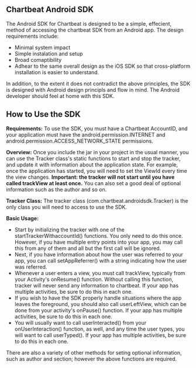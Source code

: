 Chartbeat Android SDK
---------------------

The Android SDK for Chartbeat is designed to be a simple, effecient, method
of accessing the chartbeat SDK from an Android app. The design requirements
include:

- Minimal system impact
- Simple instalation and setup
- Broad comaptibility
- Adhear to the same overall design as the iOS SDK so that cross-platform installation is easier to understand.

In addition, to the extent it does not contradict the above principles,
the SDK is designed with Android design principls and flow in mind. The
Android developer should feel at home with this SDK.

How to Use the SDK
------------------

**Requirements:** To use the SDK, you must have a Chartbeat AccountID, and your application must have the android.permission.INTERNET and android.permission.ACCESS_NETWORK_STATE permissions.

**Overview:**
Once you include the jar in your project in the usual manner, you can use
the Tracker class's static functions to start and stop the tracker, and
update it with information about the application state. For example, once the
application has started, you will need to set the ViewId every time the view
changes. **Important: the tracker will not start until you have called
trackView at least once.** You can also set a good deal of optional information
such as the author and so on.

**Tracker Class:** The tracker class (com.chartbeat.androidsdk.Tracker) is the only class you will need to access
to use the SDK.

**Basic Usage:**
* Start by initializing the tracker with one of the startTrackerWithaccountId() functions.
You only need to do this once. However, if you have multiple entry points into your app,
you may call this from any of them and all but the first call will be ignored.
* Next, if you have information about how the user was referred to your app,
you can call setAppReferrer() with a string indicating how the user was referred.
* Whenever a user enters a view, you must call trackView, typically from your
Activity's onResume() function. Without calling this function, tracker will never
send any information to chartbeat. If your app has multiple activities, be sure to
do this in each one.
* If you wish to have the SDK properly handle situations where the app leaves
the foreground, you should also call userLeftView, which can be done from your
activity's onPause() function. If your app has multiple activities, be sure to
do this in each one.
* You will usually want to call userInteracted() from your onUserInteraction() function,
as well, and any time the user types, you will want to call userTyped(). If your app
has multiple activities, be sure to do this in each one.

There are also a variety of other methods for seting optional information, such as
author and section; however the above functions are required.
